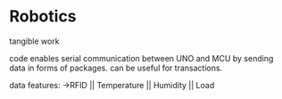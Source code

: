 # Robotics
tangible work

code enables serial communication between UNO and MCU by sending data in forms of packages.
can be useful for transactions.

data features:
->RFID || Temperature || Humidity || Load
